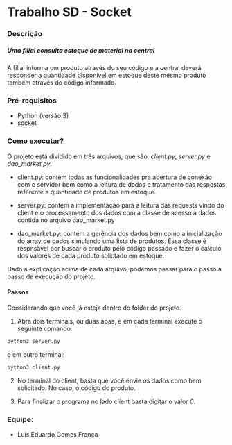 # Trabalho SD - Socket 

### Descrição 
##### Uma filial consulta estoque de material na central

A filial informa um produto através do seu código e a central deverá responder a quantidade disponível em estoque deste mesmo produto também através do código informado.

### Pré-requisitos 
- Python (versão 3)
- socket 

### Como executar?

O projeto está dividido em três arquivos, que são: *client.py*, *server.py* e *dao_market.py*. 

- client.py: contém todas as funcionalidades pra abertura de conexão com o servidor bem como a leitura de dados e tratamento das respostas referente a quantidade de produtos em estoque.

- server.py: contém a implementação para a leitura das requests vindo do client e o processamento dos dados com a classe de acesso a dados contida no arquivo dao_market.py

- dao_market.py: contém a gerência dos dados bem como a inicialização do array de dados simulando uma lista de produtos. Essa classe é respnsável por buscar o produto pelo código passado e fazer o cálculo dos valores de cada produto solictado em estoque.

Dado a explicação acima de cada arquivo, podemos passar para o passo a passo de execução do projeto.

#### Passos

Considerando que você já esteja dentro do folder do projeto.

1. Abra dois terminais, ou duas abas, e em cada terminal execute o seguinte comando: 

```bash
python3 server.py
```
e em outro terminal:
```bash
python3 client.py
```

2. No terminal do client, basta que você envie os dados como bem solicitado. No caso, o código do produto. 

3. Para finalizar o programa no lado client basta digitar o valor *0*.

### Equipe:

- Luís Eduardo Gomes França
